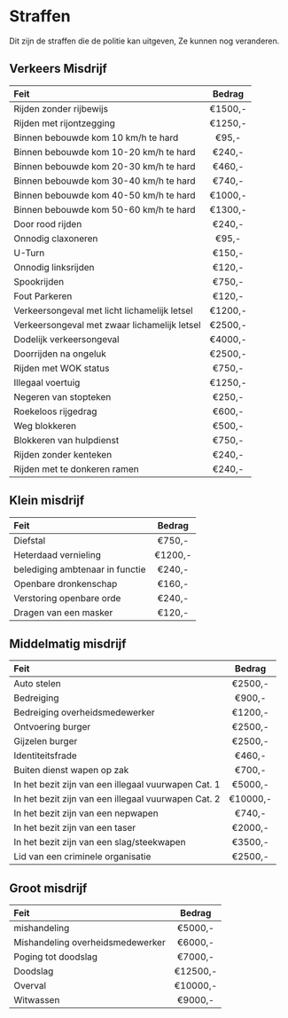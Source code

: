 # Straffen

Dit zijn de straffen die de politie kan uitgeven, Ze kunnen nog veranderen.

## Verkeers Misdrijf

|Feit|Bedrag|
|:---|:----:|
|Rijden zonder rijbewijs | €1500,- |
|Rijden met rijontzegging | €1250,- |
|Binnen bebouwde kom 10 km/h te hard | €95,- |
|Binnen bebouwde kom 10-20 km/h te hard | €240,- |
|Binnen bebouwde kom 20-30 km/h te hard | €460,- |
|Binnen bebouwde kom 30-40 km/h te hard | €740,- |
|Binnen bebouwde kom 40-50 km/h te hard | €1000,- |
|Binnen bebouwde kom 50-60 km/h te hard | €1300,- |
|Door rood rijden | €240,- |
|Onnodig claxoneren | €95,- |
|U-Turn | €150,- |
|Onnodig linksrijden | €120,- |
|Spookrijden | €750,- |
|Fout Parkeren | €120,- |
|Verkeersongeval met licht lichamelijk letsel | €1200,- |
|Verkeersongeval met zwaar lichamelijk letsel | €2500,- |
|Dodelijk verkeersongeval | €4000,- |
|Doorrijden na ongeluk | €2500,- |
|Rijden met WOK status | €750,- |
|Illegaal voertuig | €1250,- |
|Negeren van stopteken | €250,- |
|Roekeloos rijgedrag | €600,- |
|Weg blokkeren | €500,- |
|Blokkeren van hulpdienst | €750,- |
|Rijden zonder kenteken | €240,- |
|Rijden met te donkeren ramen | €240,- |

## Klein misdrijf

|Feit|Bedrag|
|:---|:---:|
|Diefstal | €750,- |
|Heterdaad vernieling | €1200,- |
|belediging ambtenaar in functie | €240,- |
|Openbare dronkenschap | €160,- |
|Verstoring openbare orde | €240,- |
|Dragen van een masker | €120,- |

## Middelmatig misdrijf

|Feit|Bedrag|
|:---|:---:|
|Auto stelen | €2500,- |
|Bedreiging | €900,- |
|Bedreiging overheidsmedewerker | €1200,- |
|Ontvoering burger | €2500,- |
|Gijzelen burger | €2500,- |
|Identiteitsfrade | €460,- |
|Buiten dienst wapen op zak | €700,- |
|In het bezit zijn van een illegaal vuurwapen Cat. 1 | €5000,- |
|In het bezit zijn van een illegaal vuurwapen Cat. 2 | €10000,- |
|In het bezit zijn van een nepwapen | €740,- |
|In het bezit zijn van een taser | €2000,- |
|In het bezit zijn van een slag/steekwapen | €3500,- |
|Lid van een criminele organisatie | €2500,- |

## Groot misdrijf

|Feit|Bedrag|
|:---|:---:|
|mishandeling | €5000,- |
|Mishandeling overheidsmedewerker | €6000,- |
|Poging tot doodslag | €7000,- |
|Doodslag | €12500,- |
|Overval | €10000,- |
|Witwassen | €9000,- |


